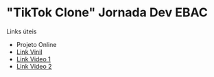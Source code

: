 # "TikTok Clone" Jornada Dev EBAC

Links úteis

- Projeto Online
- [Link Vinil](https://poqlymuephttfsljdabn.supabase.co/storage/v1/object/public/jornadadev/vinil.png)
- [Link Video 1](https://poqlymuephttfsljdabn.supabase.co/storage/v1/object/public/jornadadev/brecker2.mp4?t=2023-05-22T19%3A37%3A45.885Z)
- [Link Video 2](https://firebasestorage.googleapis.com/v0/b/tiktok-jornada-43977.appspot.com/o/WhatsApp%20Video%202023-06-19%20at%2016.54.04.mp4?alt=media&token=f32e449e-a1bd-4f3e-bf86-8c5e98b7091e)
